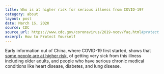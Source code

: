 ```yaml
---
title: Who is at higher risk for serious illness from COVID-19?
category: about
layout: post
date: March 16, 2020
source: CDC
source_url: https://www.cdc.gov/coronavirus/2019-ncov/faq.html#protect
excerpt: How to Protect Yourself
---
```


Early information out of China, where COVID-19 first started, shows that <a href="https://www.cdc.gov/coronavirus/2019-ncov/specific-groups/high-risk-complications.html"> some people are at higher risk,</a>  of getting very sick from this illness including older adults, and people who have serious chronic medical conditions like heart disease, diabetes, 
and lung disease.


